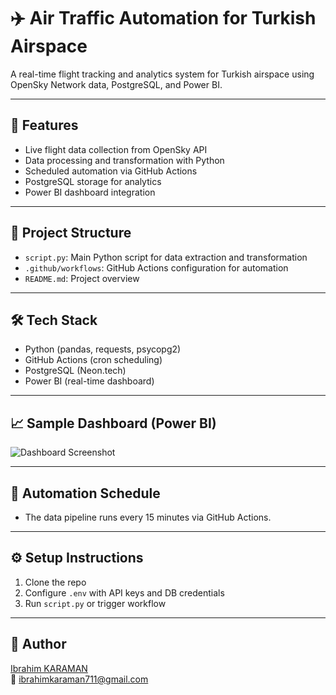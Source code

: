 # ✈️ Air Traffic Automation for Turkish Airspace

A real-time flight tracking and analytics system for Turkish airspace using OpenSky Network data, PostgreSQL, and Power BI.

---

## 🚀 Features
- Live flight data collection from OpenSky API
- Data processing and transformation with Python
- Scheduled automation via GitHub Actions
- PostgreSQL storage for analytics
- Power BI dashboard integration

---

## 📂 Project Structure
- `script.py`: Main Python script for data extraction and transformation
- `.github/workflows`: GitHub Actions configuration for automation
- `README.md`: Project overview

---

## 🛠️ Tech Stack
- Python (pandas, requests, psycopg2)
- GitHub Actions (cron scheduling)
- PostgreSQL (Neon.tech)
- Power BI (real-time dashboard)

---

## 📈 Sample Dashboard (Power BI)
![Dashboard Screenshot](https://github.com/ikara35/air_trafic_automation/blob/main/dashboard_screenshot.png)

---

## 📅 Automation Schedule
- The data pipeline runs every 15 minutes via GitHub Actions.

---

## ⚙️ Setup Instructions
1. Clone the repo
2. Configure `.env` with API keys and DB credentials
3. Run `script.py` or trigger workflow

---

## 👤 Author
[Ibrahim KARAMAN](https://www.linkedin.com/in/yourprofile)  
📧 ibrahimkaraman711@gmail.com


